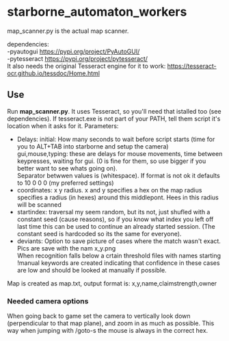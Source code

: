 # starborne_automaton_workers  

map_scanner.py is the actual map scanner.  

dependencies:  
-pyautogui https://pypi.org/project/PyAutoGUI/  
-pytesseract https://pypi.org/project/pytesseract/  
  It also needs the original Tesseract engine for it to work: https://tesseract-ocr.github.io/tessdoc/Home.html
  
## Use  

Run **map_scanner.py**. It uses Tesseract, so you'll need that istalled too (see dependencies). If tesseract.exe is not part of your PATH, tell them script it's location when it asks for it.
Parameters:  
 - Delays: initial: How many seconds to wait before script starts (time for you to ALT+TAB into starborne and setup the camera)  
           gui,mouse,typing: these are delays for mouse movements, time between keypresses, waiting for gui. (0 is fine for them, so use bigger if you better want to see whats going on).  
           Separator betwwen values is (whitespace). If format is not ok it defaults to 10 0 0 0 (my preferred settings)  
 -  coordinates: x y radius. x and y specifies a hex on the map radius specifies a radius (in hexes) around this middlepont. Hees in this radius will be scanned  
 - startindex: traversal my seem random, but its not, just shufled with a constant seed (cause reasons), so if you know what index you left off last time this can be used to continue an already started session. (The constant seed is hardcoded so its the same for everyone).  
 - deviants: Option to save picture of cases where the match wasn't exact. Pics are save with the nam x_y.png  
 When recognition falls below a crtain threshold files with names starting !manual keywords are created indicating that confidence in these cases are low and should be looked at manually if possible.  
 
Map is created as map.txt, output format is: x,y,name,claimstrength,owner
 
 ### Needed camera options
 When going back to game set the camera to vertically look down (perpendicular to that map plane), and zoom in as much as possible. This way when jumping with /goto-s the mouse is always in the correct hex.
